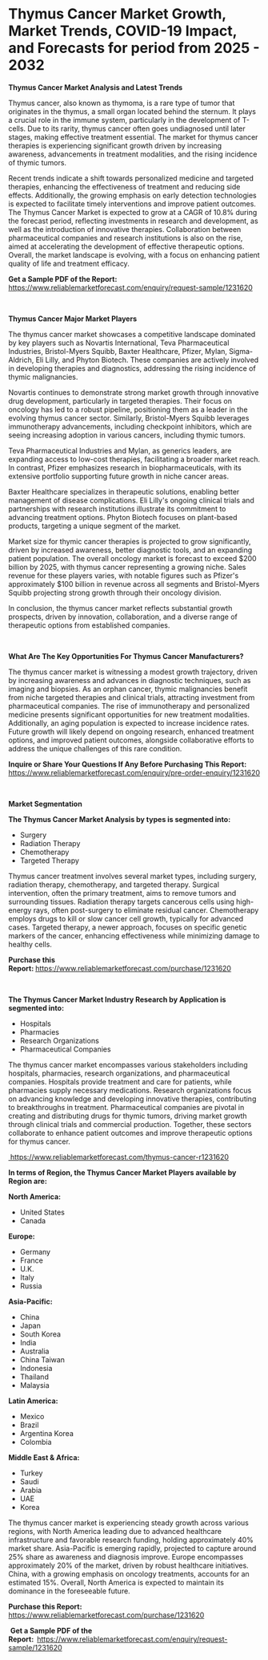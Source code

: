 <p><h1>Thymus Cancer Market Growth, Market Trends, COVID-19 Impact, and Forecasts for period from 2025 - 2032</h1></p><p><strong>Thymus Cancer Market Analysis and Latest Trends</strong></p>
<p><p>Thymus cancer, also known as thymoma, is a rare type of tumor that originates in the thymus, a small organ located behind the sternum. It plays a crucial role in the immune system, particularly in the development of T-cells. Due to its rarity, thymus cancer often goes undiagnosed until later stages, making effective treatment essential. The market for thymus cancer therapies is experiencing significant growth driven by increasing awareness, advancements in treatment modalities, and the rising incidence of thymic tumors. </p><p>Recent trends indicate a shift towards personalized medicine and targeted therapies, enhancing the effectiveness of treatment and reducing side effects. Additionally, the growing emphasis on early detection technologies is expected to facilitate timely interventions and improve patient outcomes. The Thymus Cancer Market is expected to grow at a CAGR of 10.8% during the forecast period, reflecting investments in research and development, as well as the introduction of innovative therapies. Collaboration between pharmaceutical companies and research institutions is also on the rise, aimed at accelerating the development of effective therapeutic options. Overall, the market landscape is evolving, with a focus on enhancing patient quality of life and treatment efficacy.</p></p>
<p><strong>Get a Sample PDF of the Report:&nbsp;</strong> <a href="https://www.reliablemarketforecast.com/enquiry/request-sample/1231620?utm_campaign=3138&utm_medium=2&utm_source=Github&utm_content=ia&utm_term=16042025&utm_id=thymus-cancer">https://www.reliablemarketforecast.com/enquiry/request-sample/1231620</a></p>
<p>&nbsp;</p>
<p><strong>Thymus Cancer Major Market Players</strong></p>
<p><p>The thymus cancer market showcases a competitive landscape dominated by key players such as Novartis International, Teva Pharmaceutical Industries, Bristol-Myers Squibb, Baxter Healthcare, Pfizer, Mylan, Sigma-Aldrich, Eli Lilly, and Phyton Biotech. These companies are actively involved in developing therapies and diagnostics, addressing the rising incidence of thymic malignancies.</p><p>Novartis continues to demonstrate strong market growth through innovative drug development, particularly in targeted therapies. Their focus on oncology has led to a robust pipeline, positioning them as a leader in the evolving thymus cancer sector. Similarly, Bristol-Myers Squibb leverages immunotherapy advancements, including checkpoint inhibitors, which are seeing increasing adoption in various cancers, including thymic tumors.</p><p>Teva Pharmaceutical Industries and Mylan, as generics leaders, are expanding access to low-cost therapies, facilitating a broader market reach. In contrast, Pfizer emphasizes research in biopharmaceuticals, with its extensive portfolio supporting future growth in niche cancer areas.</p><p>Baxter Healthcare specializes in therapeutic solutions, enabling better management of disease complications. Eli Lilly's ongoing clinical trials and partnerships with research institutions illustrate its commitment to advancing treatment options. Phyton Biotech focuses on plant-based products, targeting a unique segment of the market.</p><p>Market size for thymic cancer therapies is projected to grow significantly, driven by increased awareness, better diagnostic tools, and an expanding patient population. The overall oncology market is forecast to exceed $200 billion by 2025, with thymus cancer representing a growing niche. Sales revenue for these players varies, with notable figures such as Pfizer's approximately $100 billion in revenue across all segments and Bristol-Myers Squibb projecting strong growth through their oncology division.</p><p>In conclusion, the thymus cancer market reflects substantial growth prospects, driven by innovation, collaboration, and a diverse range of therapeutic options from established companies.</p></p>
<p>&nbsp;</p>
<p><strong>What Are The Key Opportunities For Thymus Cancer Manufacturers?</strong></p>
<p><p>The thymus cancer market is witnessing a modest growth trajectory, driven by increasing awareness and advances in diagnostic techniques, such as imaging and biopsies. As an orphan cancer, thymic malignancies benefit from niche targeted therapies and clinical trials, attracting investment from pharmaceutical companies. The rise of immunotherapy and personalized medicine presents significant opportunities for new treatment modalities. Additionally, an aging population is expected to increase incidence rates. Future growth will likely depend on ongoing research, enhanced treatment options, and improved patient outcomes, alongside collaborative efforts to address the unique challenges of this rare condition.</p></p>
<p><strong>Inquire or Share Your Questions If Any Before Purchasing This Report:</strong> <a href="https://www.reliablemarketforecast.com/enquiry/pre-order-enquiry/1231620?utm_campaign=3138&utm_medium=2&utm_source=Github&utm_content=ia&utm_term=16042025&utm_id=thymus-cancer">https://www.reliablemarketforecast.com/enquiry/pre-order-enquiry/1231620</a></p>
<p>&nbsp;</p>
<p><strong>Market Segmentation</strong></p>
<p><strong>The Thymus Cancer Market Analysis by types is segmented into:</strong></p>
<p><ul><li>Surgery</li><li>Radiation Therapy</li><li>Chemotherapy</li><li>Targeted Therapy</li></ul></p>
<p><p>Thymus cancer treatment involves several market types, including surgery, radiation therapy, chemotherapy, and targeted therapy. Surgical intervention, often the primary treatment, aims to remove tumors and surrounding tissues. Radiation therapy targets cancerous cells using high-energy rays, often post-surgery to eliminate residual cancer. Chemotherapy employs drugs to kill or slow cancer cell growth, typically for advanced cases. Targeted therapy, a newer approach, focuses on specific genetic markers of the cancer, enhancing effectiveness while minimizing damage to healthy cells.</p></p>
<p><strong>Purchase this Report:&nbsp;</strong><a href="https://www.reliablemarketforecast.com/purchase/1231620?utm_campaign=3138&utm_medium=2&utm_source=Github&utm_content=ia&utm_term=16042025&utm_id=thymus-cancer">https://www.reliablemarketforecast.com/purchase/1231620</a></p>
<p>&nbsp;</p>
<p><strong>The Thymus Cancer Market Industry Research by Application is segmented into:</strong></p>
<p><ul><li>Hospitals</li><li>Pharmacies</li><li>Research Organizations</li><li>Pharmaceutical Companies</li></ul></p>
<p><p>The thymus cancer market encompasses various stakeholders including hospitals, pharmacies, research organizations, and pharmaceutical companies. Hospitals provide treatment and care for patients, while pharmacies supply necessary medications. Research organizations focus on advancing knowledge and developing innovative therapies, contributing to breakthroughs in treatment. Pharmaceutical companies are pivotal in creating and distributing drugs for thymic tumors, driving market growth through clinical trials and commercial production. Together, these sectors collaborate to enhance patient outcomes and improve therapeutic options for thymus cancer.</p></p>
<p><a href="https://www.reliablemarketforecast.com/thymus-cancer-r1231620?utm_campaign=3138&utm_medium=2&utm_source=Github&utm_content=ia&utm_term=16042025&utm_id=thymus-cancer">&nbsp;https://www.reliablemarketforecast.com/thymus-cancer-r1231620</a></p>
<p><strong>In terms of Region, the Thymus Cancer Market Players available by Region are:</strong></p>
<p>
    <p> <strong> North America: </strong>
        <ul>
            <li>United States</li>
            <li>Canada</li>
        </ul>
        </p> 
    <p> <strong> Europe: </strong>
        <ul>
            <li>Germany</li>
            <li>France</li>
            <li>U.K.</li>
            <li>Italy</li>
            <li>Russia</li>
        </ul>
        </p> 
    <p> <strong> Asia-Pacific: </strong>
        <ul>
            <li>China</li>
            <li>Japan</li>
            <li>South Korea</li>
            <li>India</li>
            <li>Australia</li>
            <li>China Taiwan</li>
            <li>Indonesia</li>
            <li>Thailand</li>
            <li>Malaysia</li>
        </ul>
        </p> 
    <p> <strong> Latin America: </strong>
        <ul>
            <li>Mexico</li>
            <li>Brazil</li>
            <li>Argentina Korea</li>
            <li>Colombia</li>
        </ul>
        </p> 
    <p> <strong> Middle East & Africa: </strong>
        <ul>
            <li>Turkey</li>
            <li>Saudi</li>
            <li>Arabia</li>
            <li>UAE</li>
            <li>Korea</li>
        </ul>
    </p>
    </p>
<p><p>The thymus cancer market is experiencing steady growth across various regions, with North America leading due to advanced healthcare infrastructure and favorable research funding, holding approximately 40% market share. Asia-Pacific is emerging rapidly, projected to capture around 25% share as awareness and diagnosis improve. Europe encompasses approximately 20% of the market, driven by robust healthcare initiatives. China, with a growing emphasis on oncology treatments, accounts for an estimated 15%. Overall, North America is expected to maintain its dominance in the foreseeable future.</p></p>
<p><strong>Purchase this Report: </strong><a href="https://www.reliablemarketforecast.com/purchase/1231620?utm_campaign=3138&utm_medium=2&utm_source=Github&utm_content=ia&utm_term=16042025&utm_id=thymus-cancer">https://www.reliablemarketforecast.com/purchase/1231620</a></p>
<p>&nbsp;<strong>Get a Sample PDF of the Report:&nbsp;&nbsp;</strong><a href="https://www.reliablemarketforecast.com/enquiry/request-sample/1231620?utm_campaign=3138&utm_medium=2&utm_source=Github&utm_content=ia&utm_term=16042025&utm_id=thymus-cancer">https://www.reliablemarketforecast.com/enquiry/request-sample/1231620</a></p>
<p><strong></strong></p>
<p><p></p><p></p><p></p></p>